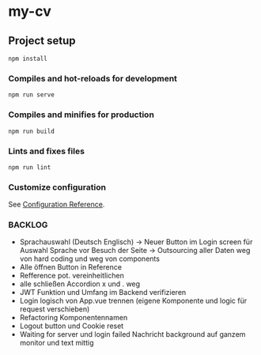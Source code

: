 # my-cv

## Project setup

```
npm install
```

### Compiles and hot-reloads for development

```
npm run serve
```

### Compiles and minifies for production

```
npm run build
```

### Lints and fixes files

```
npm run lint
```

### Customize configuration

See [Configuration Reference](https://cli.vuejs.org/config/).

### BACKLOG

- Sprachauswahl (Deutsch Englisch)
  -> Neuer Button im Login screen für Auswahl Sprache vor Besuch der Seite
  -> Outsourcing aller Daten weg von hard coding und weg von components
- Alle öffnen Button in Reference
- Refference pot. vereinheitlichen
- alle schließen Accordion x und . weg
- JWT Funktion und Umfang im Backend verifizieren
- Login logisch von App.vue trennen (eigene Komponente und logic für request verschieben)
- Refactoring Komponentennamen
- Logout button und Cookie reset
- Waiting for server und login failed Nachricht background auf ganzem monitor und text mittig
